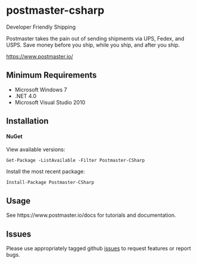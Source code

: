 postmaster-csharp
==================

Developer Friendly Shipping

Postmaster takes the pain out of sending shipments via UPS, Fedex, and USPS. Save money before you ship, while you ship, and after you ship.

https://www.postmaster.io/

<h2>Minimum Requirements</h2>
<ul>
<li>Microsoft Windows 7</li>
<li>.NET 4.0
<li>Microsoft Visual Studio 2010</li>
</ul>

<h2>Installation</h2>
<h4>NuGet</h4>
View available versions:

<code>Get-Package -ListAvailable -Filter Postmaster-CSharp</code>

Install the most recent package:

<code>Install-Package Postmaster-CSharp</code>

<h2>Usage</h2>
See https://www.postmaster.io/docs for tutorials and documentation.

<h2>Issues</h2>
Please use appropriately tagged github <a href="https://github.com/postmaster/postmaster-api/issues">issues</a> to request features or report bugs.
